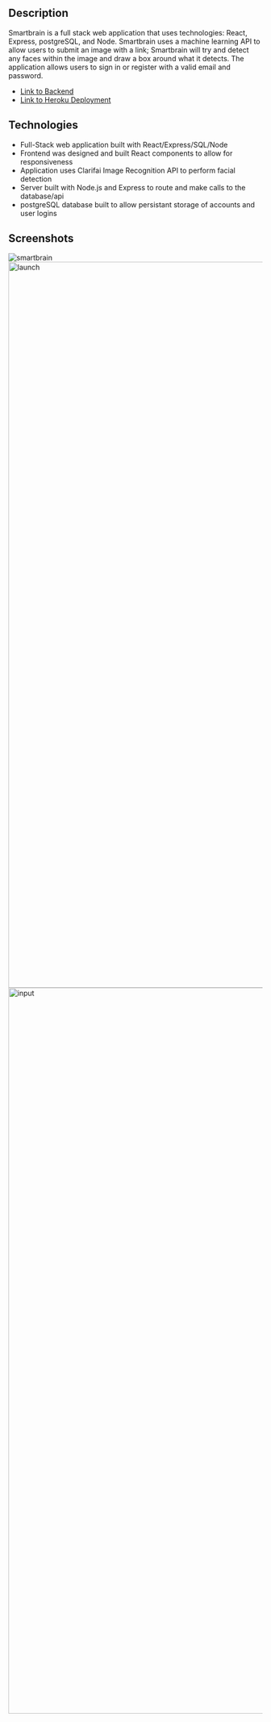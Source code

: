 ## Description
Smartbrain is a full stack web application that uses technologies: React, Express, postgreSQL, and Node. Smartbrain uses a machine learning API to allow users to submit an image with a link; Smartbrain will try and detect any faces within the image and draw a box around what it detects. The application allows users to sign in or register with a valid email and password. 
  - <a href="https://github.com/TB831/smart-brain-api" />Link to Backend</a>
  - <a href="https://smarterbrain.herokuapp.com"/>Link to Heroku Deployment</a>

## Technologies
  - Full-Stack web application built with React/Express/SQL/Node
  - Frontend was designed and built React components to allow for responsiveness
  - Application uses Clarifai Image Recognition API to perform facial detection
  - Server built with Node.js and Express to route and make calls to the database/api
  - postgreSQL database built to allow persistant storage of accounts and user logins
  
## Screenshots
![smartbrain](https://user-images.githubusercontent.com/25675452/41555647-30130144-72ed-11e8-844c-80a5ab5998b8.png)
<img width="1440" alt="launch" src="https://user-images.githubusercontent.com/25675452/41555646-2ff7fc64-72ed-11e8-9a2e-a9dbfe117d1c.png">
<img width="1440" alt="input" src="https://user-images.githubusercontent.com/25675452/41555645-2fd92974-72ed-11e8-9d59-1848340cd032.png">
